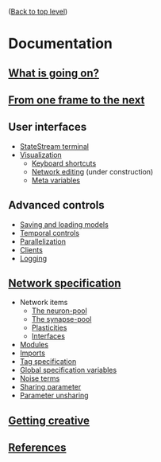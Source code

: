 ([Back to top level](../README.md))


# Documentation

[What is going on?](what_is_going_on.md)
----------------------------------------

[From one frame to the next](from_one_frame_to_the_next.md)
-----------------------------------------------------------

User interfaces
---------------
* [StateStream terminal](statestream_terminal.md)
* [Visualization](visualization.md)
	* [Keyboard shortcuts](hotkeys.md)
	* [Network editing](editing.md) (under construction)
	* [Meta variables](meta_variables.md)

Advanced controls
-----------------
* [Saving and loading models](saving_and_loading_models.md)
* [Temporal controls](temporal_controls.md)
* [Parallelization](parallelization.md)
* [Clients](clients.md)
* [Logging](logging.md)

[Network specification](network_specification.md)
-------------------------------------------------
* Network items
	* [The neuron-pool](neuron_pools.md)
	* [The synapse-pool](synapse_pools.md)
	* [Plasticities](plasticities.md)
	* [Interfaces](interfaces.md)
* [Modules](modules.md)
* [Imports](import_specification.md)
* [Tag specification](tag_specification.md)
* [Global specification variables](globals.md)
* [Noise terms](noise_terms.md)
* [Sharing parameter](sharing_parameters.md)
* [Parameter unsharing](unsharing.md)

[Getting creative](getting_creative.md)
---------------------------------------

[References](references.md)
---------------------------
